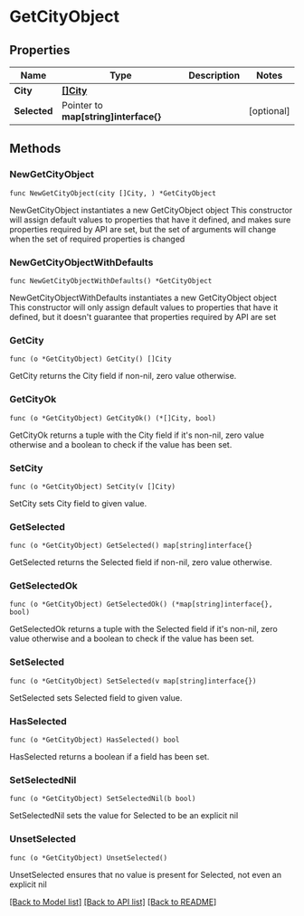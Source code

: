 # GetCityObject

## Properties

Name | Type | Description | Notes
------------ | ------------- | ------------- | -------------
**City** | [**[]City**](City.md) |  | 
**Selected** | Pointer to **map[string]interface{}** |  | [optional] 

## Methods

### NewGetCityObject

`func NewGetCityObject(city []City, ) *GetCityObject`

NewGetCityObject instantiates a new GetCityObject object
This constructor will assign default values to properties that have it defined,
and makes sure properties required by API are set, but the set of arguments
will change when the set of required properties is changed

### NewGetCityObjectWithDefaults

`func NewGetCityObjectWithDefaults() *GetCityObject`

NewGetCityObjectWithDefaults instantiates a new GetCityObject object
This constructor will only assign default values to properties that have it defined,
but it doesn't guarantee that properties required by API are set

### GetCity

`func (o *GetCityObject) GetCity() []City`

GetCity returns the City field if non-nil, zero value otherwise.

### GetCityOk

`func (o *GetCityObject) GetCityOk() (*[]City, bool)`

GetCityOk returns a tuple with the City field if it's non-nil, zero value otherwise
and a boolean to check if the value has been set.

### SetCity

`func (o *GetCityObject) SetCity(v []City)`

SetCity sets City field to given value.


### GetSelected

`func (o *GetCityObject) GetSelected() map[string]interface{}`

GetSelected returns the Selected field if non-nil, zero value otherwise.

### GetSelectedOk

`func (o *GetCityObject) GetSelectedOk() (*map[string]interface{}, bool)`

GetSelectedOk returns a tuple with the Selected field if it's non-nil, zero value otherwise
and a boolean to check if the value has been set.

### SetSelected

`func (o *GetCityObject) SetSelected(v map[string]interface{})`

SetSelected sets Selected field to given value.

### HasSelected

`func (o *GetCityObject) HasSelected() bool`

HasSelected returns a boolean if a field has been set.

### SetSelectedNil

`func (o *GetCityObject) SetSelectedNil(b bool)`

 SetSelectedNil sets the value for Selected to be an explicit nil

### UnsetSelected
`func (o *GetCityObject) UnsetSelected()`

UnsetSelected ensures that no value is present for Selected, not even an explicit nil

[[Back to Model list]](../README.md#documentation-for-models) [[Back to API list]](../README.md#documentation-for-api-endpoints) [[Back to README]](../README.md)



